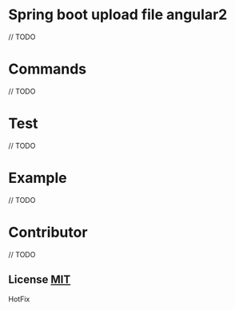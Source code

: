 # Spring boot upload file angular2
// TODO

# Commands
// TODO

# Test
// TODO

# Example
// TODO

# Contributor
// TODO


## License [MIT](https://github.com/AnuchitO/re/blob/master/LICENSE)
HotFix
